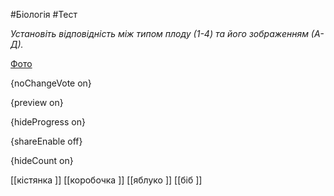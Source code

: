 #Біологія #Тест

*Установіть відповідність між типом плоду (1-4) та його зображенням (А-Д).*

[Фото](https://zno.osvita.ua//doc/images/znotest/108/10823/44.jpg)

{noChangeVote on}

{preview on}

{hideProgress on}

{shareEnable off}

{hideCount on}

[[кістянка ]]
[[коробочка ]]
[[яблуко ]]
[[біб ]]
